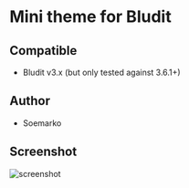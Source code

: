 # Mini theme for Bludit

## Compatible
- Bludit v3.x (but only tested against 3.6.1+)

## Author
- Soemarko

## Screenshot
![screenshot](https://raw.githubusercontent.com/bludit-themes/micro/master/screenshot.png)
